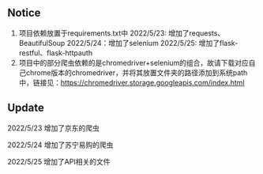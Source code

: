 ## Notice
1. 项目依赖放置于requirements.txt中 
   2022/5/23: 增加了requests、BeautifulSoup
   2022/5/24：增加了selenium
   2022/5/25: 增加了flask-restful、flask-httpauth
2. 项目中的部分爬虫依赖的是chromedriver+selenium的组合，故请下载对应自己chrome版本的chromedriver，并将其放置文件夹的路径添加到系统path中，链接见：https://chromedriver.storage.googleapis.com/index.html

## Update

2022/5/23 增加了京东的爬虫

2022/5/24 增加了苏宁易购的爬虫

2022/5/25 增加了API相关的文件
